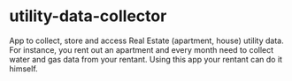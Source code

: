 # utility-data-collector
App to collect, store and access Real Estate (apartment, house) utility data. For instance, you rent out an apartment and every month need to collect water and gas data from your rentant. Using this app your rentant can do it himself.
